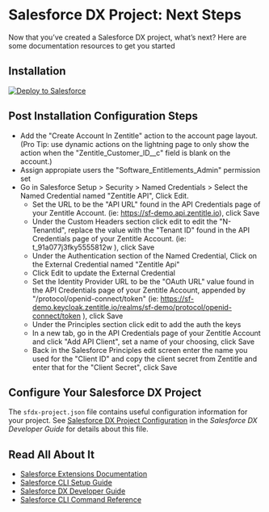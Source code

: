 
# Salesforce DX Project: Next Steps

Now that you’ve created a Salesforce DX project, what’s next? Here are some documentation resources to get you started

## Installation 
<a href="https://githubsfdeploy.herokuapp.com?owner=Nalpeiron&repo=salesforce-integration&ref=main">
  <img alt="Deploy to Salesforce"
       src="https://raw.githubusercontent.com/afawcett/githubsfdeploy/master/deploy.png">
</a>

## Post Installation Configuration Steps

* Add the "Create Account In Zentitle" action to the account page layout. (Pro Tip: use dynamic actions on the lightning page to only show the action when the "Zentitle_Customer_ID__c" field is blank on the account.)
* Assign appropiate users the "Software_Entitlements_Admin" permission set
* Go in Salesforce Setup > Security > Named Credentials > Select the Named Credential named "Zentitle API", Click Edit.
  * Set the URL to be the "API URL" found in the API Credentials page of your Zentitle Account. (ie: https://sf-demo.api.zentitle.io), click Save
  * Under the Custom Headers section click edit to edit the "N-TenantId", replace the value with the "Tenant ID" found in the API Credentials page of your Zentitle Account. (ie: t_91a077j3fky5555812w ), click Save
  * Under the Authentication section of the Named Credential, Click on the External Credential named "Zentitle Api"
  * Click Edit to update the External Credential
  * Set the Identity Provider URL to be the "OAuth URL" value found in the API Credentials page of your Zentitle Account, appended by "/protocol/openid-connect/token" (ie: https://sf-demo.keycloak.zentitle.io/realms/sf-demo/protocol/openid-connect/token ), click Save
  * Under the Principles section click edit to add the auth the keys
  * In a new tab, go in the API Credentials page of your Zentitle Account and click "Add API Client", set a name of your choosing, click Save
  * Back in the Salesforce Principles edit screen enter the name you used for the "Client ID" and copy the client secret from Zentitle and enter that for the "Client Secret", click Save


## Configure Your Salesforce DX Project

The `sfdx-project.json` file contains useful configuration information for your project. See [Salesforce DX Project Configuration](https://developer.salesforce.com/docs/atlas.en-us.sfdx_dev.meta/sfdx_dev/sfdx_dev_ws_config.htm) in the _Salesforce DX Developer Guide_ for details about this file.

## Read All About It

- [Salesforce Extensions Documentation](https://developer.salesforce.com/tools/vscode/)
- [Salesforce CLI Setup Guide](https://developer.salesforce.com/docs/atlas.en-us.sfdx_setup.meta/sfdx_setup/sfdx_setup_intro.htm)
- [Salesforce DX Developer Guide](https://developer.salesforce.com/docs/atlas.en-us.sfdx_dev.meta/sfdx_dev/sfdx_dev_intro.htm)
- [Salesforce CLI Command Reference](https://developer.salesforce.com/docs/atlas.en-us.sfdx_cli_reference.meta/sfdx_cli_reference/cli_reference.htm)
